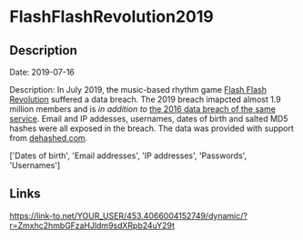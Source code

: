 # FlashFlashRevolution2019

## Description

Date: 2019-07-16

Description:
In July 2019, the music-based rhythm game <a href="http://www.flashflashrevolution.com/" target="_blank" rel="noopener">Flash Flash Revolution</a> suffered a data breach. The 2019 breach imapcted almost 1.9 million members and is <em>in addition to</em> <a href="http://www.flashflashrevolution.com/ffr/information-breach/" target="_blank" rel="noopener">the 2016 data breach of the same service</a>. Email and IP addesses, usernames, dates of birth and salted MD5 hashes were all exposed in the breach. The data was provided with support from <a href="https://dehashed.com/" target="_blank" rel="noopener">dehashed.com</a>.


['Dates of birth', 'Email addresses', 'IP addresses', 'Passwords', 'Usernames']

## Links

https://link-to.net/YOUR_USER/453.4066004152749/dynamic/?r=Zmxhc2hmbGFzaHJldm9sdXRpb24uY29t